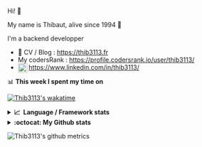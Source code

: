 Hi! 👋

My name is Thibaut, alive since 1994 🍷

I'm a backend developper

-   📝 CV / Blog : https://thib3113.fr
-   My codersRank : https://profile.codersrank.io/user/thib3113/
-   <a href="https://www.linkedin.com/in/thib3113/"><img align="left" alt="Thib3113's Linkedin" width="21px" src="https://img.icons8.com/color/48/linkedin.png" /></a> https://www.linkedin.com/in/thib3113/

📊 **This week I spent my time on**

[![Thib3113's wakatime](https://github-readme-stats.vercel.app/api/wakatime?username=thib3113&layout=default&theme=dracula&langs_count=6&hide_title=true&hide_border=true)](https://wakatime.com/@thib3113)

<details>
  <summary><b>📈&nbsp;&nbsp;Language&nbsp;/&nbsp;Framework stats</b></summary>
  <br/>  
  <a href='https://profile.codersrank.io/user/thib3113/'>
  <img src='http://cr-skills-chart-widget.azurewebsites.net/api/api?username=thib3113&padding=30&skills=php,batchfile,javascript,less,mysql,reactjs,scss,shell,typescript,vue'>
  </a>
</details>

<details>
  <summary><b>:octocat: My Github stats</b></summary>
  <br/>  
  
  <img src="https://github-readme-stats.vercel.app/api?username=thib3113&theme=dracula&show_icons=true&" alt="Thib3113's GitHub stats" />

<!--START_SECTION:activity-->

1. 🗣 Commented on [#441](https://github.com/bendotcodes/cookies/pull/441#issuecomment-1878485365) in [bendotcodes/cookies](https://github.com/bendotcodes/cookies)
2. 🚀 Published release [lovebox-client/v1.1.0](https://github.com/thib3113/node-lovebox/releases/tag/lovebox-client/v1.1.0) in [thib3113/node-lovebox](https://github.com/thib3113/node-lovebox)
3. 💪 Opened PR [#441](https://github.com/bendotcodes/cookies/pull/441) in [bendotcodes/cookies](https://github.com/bendotcodes/cookies)
4. 🗣 Commented on [#440](https://github.com/bendotcodes/cookies/issues/440#issuecomment-1875145106) in [bendotcodes/cookies](https://github.com/bendotcodes/cookies)
5. 🚀 Published release [v1.3.0](https://github.com/spailybot/moleculer-auto-openapi/releases/tag/v1.3.0) in [spailybot/moleculer-auto-openapi](https://github.com/spailybot/moleculer-auto-openapi)
 <!--END_SECTION:activity-->

</details>

![Thib3113's github metrics](https://gist.githubusercontent.com/thib3113/83a96e16f8bca103f1b0e376186c66ec/raw/github-metrics.svg)
